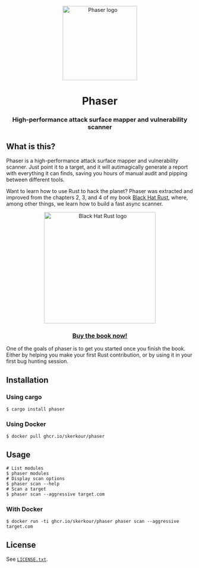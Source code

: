 <p align="center">
  <img alt="Phaser logo" src="https://kerkour.com/imgs/phaser.svg" height="200" />
  <h1 align="center">Phaser</h1>
  <h3 align="center">High-performance attack surface mapper and vulnerability scanner</h3>
</p>



## What is this?

Phaser is a high-performance attack surface mapper and vulnerability scanner. Just point it to a target, and it will autimagically generate a report with everything it can finds, saving you hours of manual audit and pipping between different tools.


<!-- TODO: image architecture -->


Want to learn how to use Rust to hack the planet? Phaser was extracted and improved from the chapters 2, 3, and 4 of my book [Black Hat Rust](https://academy.kerkour.com/black-hat-rust?coupon=PHASER), where, among other things, we learn how to build a fast async scanner.

<div align="center">
  <a href="https://academy.kerkour.com/black-hat-rust?coupon=GITHUB" target="_blank" rel="noopener">
    <img alt="Black Hat Rust logo" src="https://kerkour.com/imgs/black_hat_rust_cover.svg" height="300" />
  </a>

  <h3>
    <a href="https://academy.kerkour.com/black-hat-rust?coupon=PHASER">Buy the book now!</a>
  </h3>
</div>

One of the goals of phaser is to get you started once you finish the book. Either by helping you make your first Rust contribution, or by using it in your first bug hunting session.


## Installation

### Using cargo

```shell
$ cargo install phaser
```


### Using Docker

```shel
$ docker pull ghcr.io/skerkour/phaser
```


## Usage

```shell
# List modules
$ phaser modules
# Display scan options
$ phaser scan --help
# Scan a target
$ phaser scan --aggressive target.com
```


### With Docker

```shell
$ docker run -ti ghcr.io/skerkour/phaser phaser scan --aggressive target.com
```

## License

See [`LICENSE.txt`](./LICENSE.txt).
